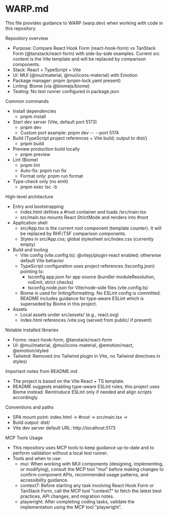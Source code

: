 # WARP.md

This file provides guidance to WARP (warp.dev) when working with code in this repository.

Repository overview
- Purpose: Compare React Hook Form (react-hook-form) vs TanStack Form (@tanstack/react-form) with side-by-side examples. Current src content is the Vite template and will be replaced by comparison components.
- Stack: React + TypeScript + Vite
- UI: MUI (@mui/material, @mui/icons-material) with Emotion
- Package manager: pnpm (pnpm-lock.yaml present)
- Linting: Biome (via @biomejs/biome)
- Testing: No test runner configured in package.json

Common commands
- Install dependencies
  - pnpm install
- Start dev server (Vite, default port 5173)
  - pnpm dev
  - Custom port example: pnpm dev -- --port 5174
- Build (TypeScript project references + Vite build; output to dist/)
  - pnpm build
- Preview production build locally
  - pnpm preview
- Lint (Biome)
  - pnpm lint
  - Auto-fix: pnpm run fix
  - Format only: pnpm run format
- Type-check only (no emit)
  - pnpm exec tsc -b

High-level architecture
- Entry and bootstrapping
  - index.html defines a #root container and loads /src/main.tsx
  - src/main.tsx mounts React StrictMode and renders <App /> into #root
- Application shell
  - src/App.tsx is the current root component (template counter). It will be replaced by RHF/TSF comparison components.
  - Styles in src/App.css; global stylesheet src/index.css (currently empty)
- Build and tooling
  - Vite config (vite.config.ts): @vitejs/plugin-react enabled; otherwise default Vite behavior
  - TypeScript configuration uses project references (tsconfig.json) pointing to:
    - tsconfig.app.json for app source (bundler moduleResolution, noEmit, strict checks)
    - tsconfig.node.json for Vite/node-side files (vite.config.ts)
  - Biome is used for linting/formatting. No ESLint config is committed. README includes guidance for type-aware ESLint which is superseded by Biome in this project.
- Assets
  - Local assets under src/assets/ (e.g., react.svg)
  - index.html references /vite.svg (served from public/ if present)

Notable installed libraries
- Forms: react-hook-form, @tanstack/react-form
- UI: @mui/material, @mui/icons-material, @emotion/react, @emotion/styled
- Tailwind: Removed (no Tailwind plugin in Vite, no Tailwind directives in styles)

Important notes from README.md
- The project is based on the Vite React + TS template.
- README suggests enabling type-aware ESLint rules; this project uses Biome instead. Reintroduce ESLint only if needed and align scripts accordingly.

Conventions and paths
- SPA mount point: index.html -> #root -> src/main.tsx -> <App />
- Build output: dist/
- Vite dev server default URL: http://localhost:5173

MCP Tools Usage
- This repository uses MCP tools to keep guidance up-to-date and to perform validation without a local test runner.
- Tools and when to use:
  - mui: When working with MUI components (designing, implementing, or modifying), consult the MCP tool "mui" before making changes to confirm component APIs, recommended usage patterns, and accessibility guidance.
  - context7: Before starting any task involving React Hook Form or TanStack Form, call the MCP tool "context7" to fetch the latest best practices, API changes, and migration notes.
  - playwright: After completing coding tasks, validate the implementation using the MCP tool "playwright".
